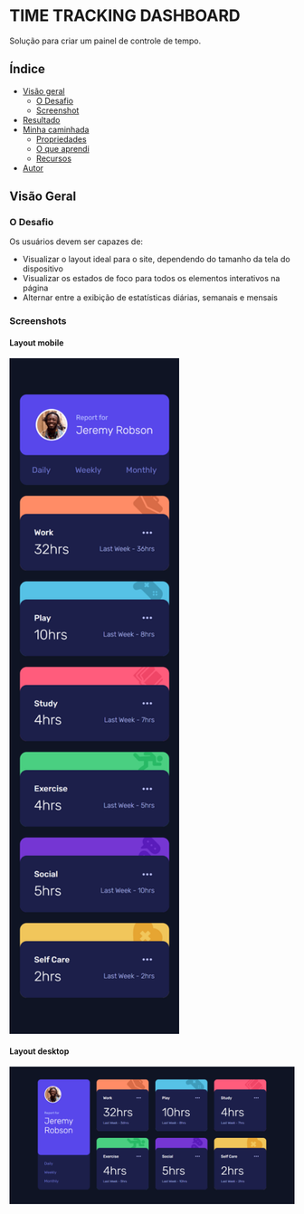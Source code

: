 # TIME TRACKING DASHBOARD
Solução para criar um painel de controle de tempo.

## Índice

- [Visão geral](#visao-geral)
  - [O Desafio](#o-desafio)
  - [Screenshot](#screenshot)
- [Resultado](#resultado)
- [Minha caminhada](#minha-caminhada)
  - [Propriedades](#propriedades)
  - [O que aprendi](#o-que-aprendi)
  - [Recursos](#recursos)
- [Autor](#autor)

## Visão Geral

### O Desafio

Os usuários devem ser capazes de:

- Visualizar o layout ideal para o site, dependendo do tamanho da tela do dispositivo
- Visualizar os estados de foco para todos os elementos interativos na página
- Alternar entre a exibição de estatísticas diárias, semanais e mensais

### Screenshots

<html>
  <h4>Layout mobile</h4>
  <img src="./assets/img/mobile.png" width="300px">
  <h4>Layout desktop </h4>
  <img src="./assets/img/desktop.png" width="920px">
  <!-- 
  <h4>Layout mobile</h4>
  <img src="./assets/img/.png" width="300px">

  -->
</html>

## Resultado: [Veja como ficou!](https://painel-temporal.vercel.app/)

## Minha caminhada

1º dia
- [x] Planejamento
- [x] Preparativos

2º dia
- [x] Mobile layout

3º dia
- [x] Desktop layout

4º dia
- [ ] Features

5º dia
- [ ] Features

6º dia
- [ ] Features

7º dia
- [ ] Refatoração

### Propriedades

- Mobile-first
- Semântica HTML
- SASS
- TypeScript

### Meu aprendizado
...

Trechos de destaque:

TypeScript
```ts
...

...
```

SCSS
```scss
...

...
```

### Recursos

- [SASS - Documentation](https://sass-lang.com/documentation/) - Nesse site você saberá tudo sobre o mundo SASS.

- [O desafio da Frontend Mentor](https://www.frontendmentor.io/challenges/easybank-landing-page-WaUhkoDN) - Neste link você encontrará o desafio solucionado aqui.

## Autor

- LinkedIn - [Pedro A. Lima](https://www.frontendmentor.io/challenges/time-tracking-dashboard-UIQ7167Jw)
